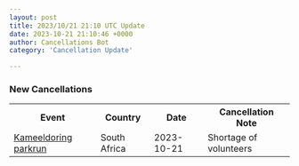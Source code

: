 ```yaml
---
layout: post
title: 2023/10/21 21:10 UTC Update
date: 2023-10-21 21:10:46 +0000
author: Cancellations Bot
category: 'Cancellation Update'

---
```


<h3>New Cancellations</h3>
<div class='hscrollable'>
<table style='width: 100%'>
    <tr>
        <th>Event</th>
        <th>Country</th>
        <th>Date</th>
        <th>Cancellation Note</th>
    </tr>
    <tr>
        <td><a href="https://www.parkrun.co.za/kameeldoring">Kameeldoring parkrun</a></td>
        <td>South Africa</td>
        <td>2023-10-21</td>
        <td>Shortage of volunteers</td>
    </tr>
</table>
</div>
